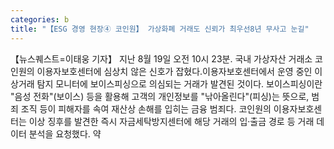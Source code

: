 ```yaml
---
categories: b
title: "【ESG 경영 현장④ 코인원】 가상화폐 거래도 신뢰가 최우선8년 무사고 눈길"
---
```

【뉴스퀘스트=이태웅 기자】 지난 8월 19일 오전 10시 23분. 국내 가상자산 거래소 코인원의 이용자보호센터에 심상치 않은 신호가 잡혔다.이용자보호센터에서 운영 중인 이상거래 탐지 모니터에 보이스피싱으로 의심되는 거래가 발견된 것이다. 보이스피싱이란 "음성 전화"(보이스) 등을 활용해 고객의 개인정보를 "낚아올린다"(피싱)는 뜻으로, 범죄 조직 등이 피해자를 속여 재산상 손해를 입히는 금융 범죄다. 코인원의 이용자보호센터는 이상 징후를 발견한 즉시 자금세탁방지센터에 해당 거래의 입·출금 경로 등 거래 데이터 분석을 요청했다. 약 